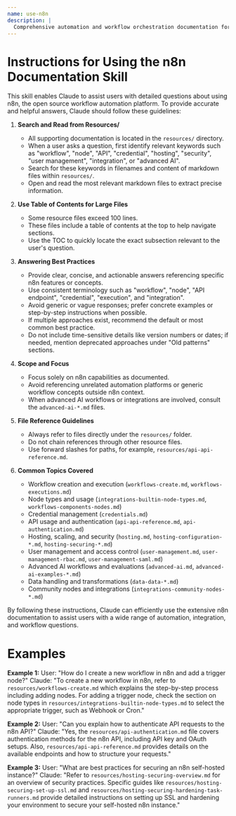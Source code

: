 ```yaml
---
name: use-n8n
description: |
  Comprehensive automation and workflow orchestration documentation for n8n. Use when users ask about building, customizing, and managing n8n workflows, nodes, credentials, API references, hosting setups, security configurations, user management, integrations, data handling, and advanced AI workflow capabilities within the n8n ecosystem. Trigger terms include n8n workflows, nodes, credentials, API endpoints, hosting, security, user management, integrations, advanced AI, and workflow executions.
---
```


# Instructions for Using the n8n Documentation Skill

This skill enables Claude to assist users with detailed questions about using n8n, the open source workflow automation platform. To provide accurate and helpful answers, Claude should follow these guidelines:

1. **Search and Read from Resources/**
   - All supporting documentation is located in the `resources/` directory.
   - When a user asks a question, first identify relevant keywords such as "workflow", "node", "API", "credential", "hosting", "security", "user management", "integration", or "advanced AI".
   - Search for these keywords in filenames and content of markdown files within `resources/`.
   - Open and read the most relevant markdown files to extract precise information.

2. **Use Table of Contents for Large Files**
   - Some resource files exceed 100 lines.
   - These files include a table of contents at the top to help navigate sections.
   - Use the TOC to quickly locate the exact subsection relevant to the user's question.

3. **Answering Best Practices**
   - Provide clear, concise, and actionable answers referencing specific n8n features or concepts.
   - Use consistent terminology such as "workflow", "node", "API endpoint", "credential", "execution", and "integration".
   - Avoid generic or vague responses; prefer concrete examples or step-by-step instructions when possible.
   - If multiple approaches exist, recommend the default or most common best practice.
   - Do not include time-sensitive details like version numbers or dates; if needed, mention deprecated approaches under "Old patterns" sections.

4. **Scope and Focus**
   - Focus solely on n8n capabilities as documented.
   - Avoid referencing unrelated automation platforms or generic workflow concepts outside n8n context.
   - When advanced AI workflows or integrations are involved, consult the `advanced-ai-*.md` files.

5. **File Reference Guidelines**
   - Always refer to files directly under the `resources/` folder.
   - Do not chain references through other resource files.
   - Use forward slashes for paths, for example, `resources/api-api-reference.md`.

6. **Common Topics Covered**
   - Workflow creation and execution (`workflows-create.md`, `workflows-executions.md`)
   - Node types and usage (`integrations-builtin-node-types.md`, `workflows-components-nodes.md`)
   - Credential management (`credentials.md`)
   - API usage and authentication (`api-api-reference.md`, `api-authentication.md`)
   - Hosting, scaling, and security (`hosting.md`, `hosting-configuration-*.md`, `hosting-securing-*.md`)
   - User management and access control (`user-management.md`, `user-management-rbac.md`, `user-management-saml.md`)
   - Advanced AI workflows and evaluations (`advanced-ai.md`, `advanced-ai-examples-*.md`)
   - Data handling and transformations (`data-data-*.md`)
   - Community nodes and integrations (`integrations-community-nodes-*.md`)

By following these instructions, Claude can efficiently use the extensive n8n documentation to assist users with a wide range of automation, integration, and workflow questions.

# Examples

**Example 1:**
User: "How do I create a new workflow in n8n and add a trigger node?"
Claude: "To create a new workflow in n8n, refer to `resources/workflows-create.md` which explains the step-by-step process including adding nodes. For adding a trigger node, check the section on node types in `resources/integrations-builtin-node-types.md` to select the appropriate trigger, such as Webhook or Cron."

**Example 2:**
User: "Can you explain how to authenticate API requests to the n8n API?"
Claude: "Yes, the `resources/api-authentication.md` file covers authentication methods for the n8n API, including API key and OAuth setups. Also, `resources/api-api-reference.md` provides details on the available endpoints and how to structure your requests."

**Example 3:**
User: "What are best practices for securing an n8n self-hosted instance?"
Claude: "Refer to `resources/hosting-securing-overview.md` for an overview of security practices. Specific guides like `resources/hosting-securing-set-up-ssl.md` and `resources/hosting-securing-hardening-task-runners.md` provide detailed instructions on setting up SSL and hardening your environment to secure your self-hosted n8n instance."
